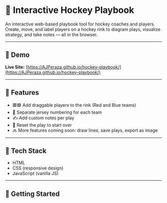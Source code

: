# 🏒 Interactive Hockey Playbook

An interactive web-based playbook tool for hockey coaches and players. Create, move, and label players on a hockey rink to diagram plays, visualize strategy, and take notes — all in the browser.

---

## 📸 Demo

**Live Site:** [https://AJPeraza.github.io/hockey-playbook/](https://AJPeraza.github.io/hockey-playbook/)  

---

## 🎯 Features

- 🟥🟦 Add draggable players to the rink (Red and Blue teams)
- 🔢 Separate jersey numbering for each team
- ✍️ Add custom notes per play
- 🔁 Reset the play to start over
- 🔜 More features coming soon: draw lines, save plays, export as image

---

## 🧰 Tech Stack

- HTML
- CSS (responsive design)
- JavaScript (vanilla JS)

---

## 🚀 Getting Started

